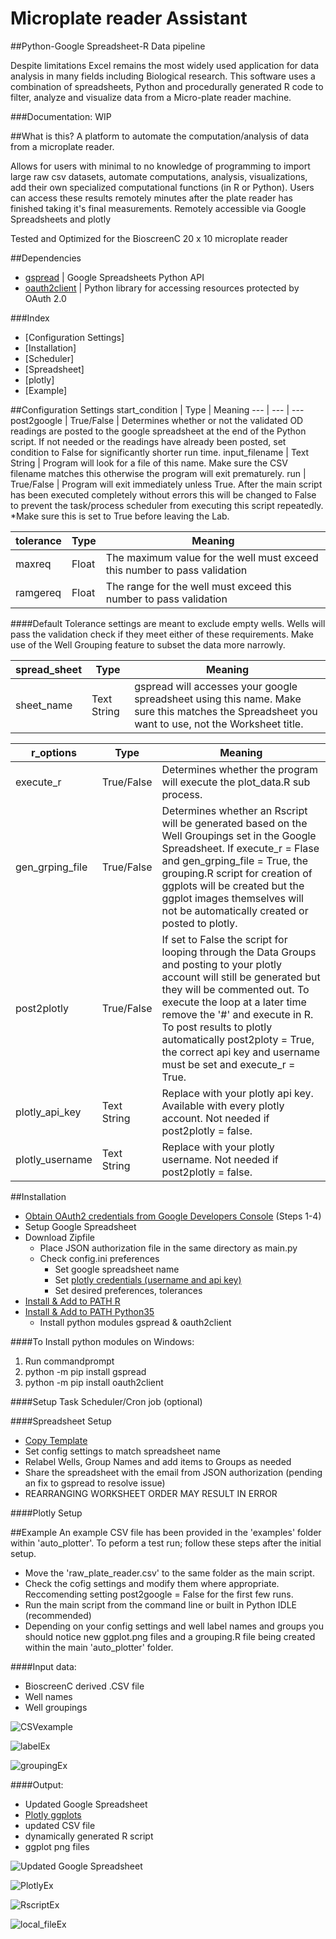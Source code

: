 # Microplate reader Assistant
##Python-Google Spreadsheet-R Data pipeline

Despite limitations Excel remains the most widely used application for data analysis in many fields including Biological research. This software uses a combination of spreadsheets, Python and procedurally generated R code to filter, analyze and visualize data from a Micro-plate reader machine.

###Documentation: WIP

##What is this?
A platform to automate the computation/analysis of data from a microplate reader.  

Allows for users with minimal to no knowledge of programming to import large raw csv datasets, automate computations, analysis, visualizations, add their own specialized computational functions (in R or Python). Users can access these results remotely minutes after the plate reader has finished taking it's final measurements.
Remotely accessible via Google Spreadsheets and plotly

Tested and Optimized for the BioscreenC 20 x 10 microplate reader

##Dependencies
* [gspread](https://github.com/burnash/gspread) | Google Spreadsheets Python API
* [oauth2client](https://github.com/google/oauth2client) | Python library for accessing resources protected by OAuth 2.0

###Index
* [Configuration Settings]
* [Installation]
 * [Scheduler]
 * [Spreadsheet]
 * [plotly]
* [Example]

##Configuration Settings
start_condition | Type | Meaning
--- | --- | ---
post2google | True/False | Determines whether or not the validated OD readings are posted to the google spreadsheet at the end of the Python script. If not needed or the readings have already been posted, set condition to False for significantly shorter run time.
input_filename | Text String | Program will look for a file of this name. Make sure the CSV filename matches this otherwise the program will exit prematurely.
run | True/False | Program will exit immediately unless True. After the main script has been executed completely without errors this will be changed to False to prevent the task/process scheduler from executing this script repeatedly. *Make sure this is set to True before leaving the Lab.

tolerance | Type | Meaning
--- | --- | ---
maxreq | Float | The maximum value for the well must exceed this number to pass validation
ramgereq | Float | The range for the well must exceed this number to pass validation

####Default Tolerance settings are meant to exclude empty wells. Wells will pass the validation check if they meet either of these requirements. Make use of the Well Grouping feature to subset the data more narrowly.  

spread_sheet | Type | Meaning
---- | ---- | ----
sheet_name | Text String | gspread will accesses your google spreadsheet using this name. Make sure this matches the Spreadsheet you want to use, not the Worksheet title.

r_options | Type | Meaning
---- | ---- | ----
execute_r | True/False | Determines whether the program will execute the plot_data.R sub process.
gen_grping_file | True/False | Determines whether an Rscript will be generated based on the Well Groupings set in the Google Spreadsheet. If execute_r = Flase and gen_grping_file = True, the grouping.R script for creation of ggplots will be created but the ggplot images themselves will not be automatically created or posted to plotly.
post2plotly | True/False | If set to False the script for looping through the Data Groups and posting to your plotly account will still be generated but they will be commented out. To execute the loop at a later time remove the '#' and execute in R. To post results to plotly automatically post2ploty = True, the correct api key and username must be set and execute_r = True.
plotly_api_key | Text String | Replace with your plotly api key. Available with every plotly account. Not needed if post2plotly = false.
plotly_username | Text String | Replace with your plotly username. Not needed if post2plotly = false.

##Installation
* [Obtain OAuth2 credentials from Google Developers Console](http://gspread.readthedocs.io/en/latest/oauth2.html) (Steps 1-4)
* Setup Google Spreadsheet
* Download Zipfile
  * Place JSON authorization file in the same directory as main.py
  * Check config.ini preferences
    * Set google spreadsheet name
    * Set [plotly credentials (username and api key)](https://plot.ly/)
    * Set desired preferences, tolerances
* [Install & Add to PATH R](https://cran.r-project.org/mirrors.html)
* [Install & Add to PATH Python35](https://www.python.org/ftp/python/3.5.2/python-3.5.2.exe)
  * Install python modules gspread & oauth2client

####To Install python modules on Windows:
1. Run commandprompt
2. python -m pip install gspread
3. python -m pip install oauth2client

####Setup Task Scheduler/Cron job (optional)

####Spreadsheet Setup
* [Copy Template](https://docs.google.com/spreadsheets/d/1iwIqJFmqjBiF7x14Bd4VQg8CFB-6jfWLCbYkezdn5Pw/edit?usp=sharing)
* Set config settings to match spreadsheet name
* Relabel Wells, Group Names and add items to Groups as needed
* Share the spreadsheet with the email from JSON authorization (pending an fix to gspread to resolve issue)  
* REARRANGING WORKSHEET ORDER MAY RESULT IN ERROR

####Plotly Setup

##Example
An example CSV file has been provided in the 'examples' folder within 'auto_plotter'. To peform a test run; follow these steps after the initial setup.
* Move the 'raw_plate_reader.csv' to the same folder as the main script.
* Check the cofig settings and modify them where appropriate. Reccomending setting post2google = False for the first few runs.
* Run the main script from the command line or built in Python IDLE (recommended)
* Depending on your config settings and well label names and groups you should notice new ggplot.png files and a grouping.R file being created within the main 'auto_plotter' folder.

####Input data:
* BioscreenC derived .CSV file
* Well names
* Well groupings

![CSVexample](https://github.com/kilo59/data-alpha-Guilf/blob/alpha_2/readme_images/csv.png)

![labelEx](https://github.com/kilo59/data-alpha-Guilf/blob/alpha_2/readme_images/labelEx1.PNG?raw=true)

![groupingEx](https://github.com/kilo59/data-alpha-Guilf/blob/alpha_2/readme_images/groupingEx1_sm.png?raw=true)

####Output:
 * Updated Google Spreadsheet
 * [Plotly ggplots](https://dashboards.ly/ua-3iqBAQDFa93xVVHraRB3Tm "Plotly Dashboard")
 * updated CSV file
 * dynamically generated R script
 * ggplot png files

![Updated Google Spreadsheet](https://github.com/kilo59/data-alpha-Guilf/blob/alpha_2/readme_images/well_dataEx1.PNG?raw=true)

![PlotlyEx](https://github.com/kilo59/data-alpha-Guilf/blob/alpha_2/readme_images/plotlyEx1.PNG?raw=true)

![RscriptEx](https://github.com/kilo59/data-alpha-Guilf/blob/alpha_2/readme_images/groupingRex1.PNG?raw=true)

![local_fileEx](https://github.com/kilo59/data-alpha-Guilf/blob/alpha_2/readme_images/local_filesEx1.PNG?raw=true)
